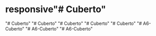 # responsive"# Cuberto" 
"# Cuberto" 
"# Cuberto" 
"# Cuberto" 
"# Cuberto" 
"# Cuberto" 
"# A6-Cuberto" 
"# A6-Cuberto" 
"# A6-Cuberto" 
